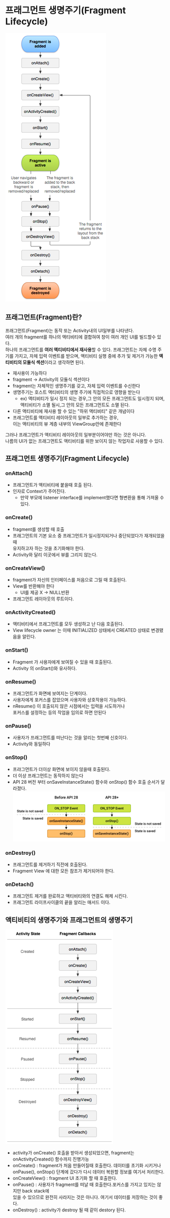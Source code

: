 # 프래그먼트 생명주기(Fragment Lifecycle)
<img src= "img.png"/>

## 프래그먼트(Fragment)란?
프래그먼트(Fragment)는 동작 또는 Activity내의 UI일부를 나타낸다.<br>
여러 개의 fragment를 하나의 액티비티에 결합혀여 창이 여러 개인 UI를 빌드할수 있다.<br>
하나의 프래그먼트를 **여러 액티비티에서 재사용**할 수 있다.
프래그먼트는 자체 수명 주기를 가지고, 자체 입력 이벤트를 받으며,
액티비티 실행 중에 추가 및 제거가 가능한 **액티비티의 모듈식 섹션**이라고 생각하면 된다.

- 재사용이 가능하다
- fragment -> Activity의 모듈식 섹션이다
- fragment는 자체적인 생명주기를 갖고, 자체 입력 이벤트를 수신한다
- 생명주기는 호스트 액티비티의 생명 주기에 직접적으로 영향을 받는다
  - ex) 액티비티가 일시 정지 되는 경우,그 안의 모든 프래그먼트도 일시정지 되며,<br>
        액티비티가 소멸 될시,그 안의 모든 프래그먼트도 소멸 된다.
- 다른 액티비티에 재사용 할 수 있는 "하위 액티비티" 같은 개념이다
- 프래그먼트를 액티비티 레이아웃의 일부로 추가하는 경우, <br>
  이는 액티비티의 뷰 계층 내부의 ViewGroup안에 존재한다

그러나 프래그먼트가 액티비티 레이아웃의 일부분이어야만 하는 것은 아니다. <br>
나름의 UI가 없는 프래그먼트도 액티비티를 위한 보이지 않는 작업자로 사용할 수 있다.

## 프래그먼트 생명주기(Fragment Lifecycle)
### onAttach()

- 프래그먼트가 액티비티에 붙을때 호출 된다.
- 인자로 Context가 주어진다.
  -  만약 부모에 listener interface를 implement했다면 형변환을 통해 가져올 수 있다.

### onCreate()

- fragment를 생성할 때 호출
- 프래그먼트의 기본 요소 중 프래그먼트가 일시정지되거나 중단되었다가 재개되었을 때 <br>
유지하고자 하는 것을 초기화해야 한다.
- Activity와 달리 이곳에서 뷰를 그리지 않는다.

### onCreateView()

- fragment가 자신의 인터페이스를 처음으로 그릴 때 호출된다.
- View를 반환해야 한다
  - UI를 제공 X -> NULL반환
- 프래그먼트 레이아웃의 루트이다.

### onActivityCreated()

- 액티비티에서 프래그먼트를 모두 생성하고 난 다음 호출된다.
- View lifecycle owner 는 이때 INITIALIZED 상태에서 CREATED 상태로 변경됐음을 알린다.

### onStart()

- Fragment 가 사용자에게 보여질 수 있을 때 호출된다.
-  Activity 의 onStart()와 유사하다.

### onResume()

- 프래그먼트가 화면에 보여지는 단계이다.
- 사용자에게 포커스를 잡았으며 사용자와 상호작용이 가능하다.
- nResume() 이 호출되지 않은 시점에서는 입력을 시도하거나 <br>
포커스를 설정하는 등의 작업을 임의로 하면 안된다

### onPause()

- 사용자가 프래그먼트를 떠난다는 것을 알리는 첫번째 신호이다.
- Activity와 동일하다

### onStop()

- 프랴그먼트가 더이상 화면에 보이지 않을때 호출된다.
- 더 이상 프래그먼트는 동작하지 않는다
- API 28 버전 부터 onSaveInstanceState() 함수와 onStop() 함수 호출 순서가 달라졌다.<br>
![img_2.png](img_2.png)

### onDestroy()

- 프래그먼트를 제거하기 직전에 호출된다.
- Fragment View 에 대한 모든 참조가 제거되어야 한다.

### onDetach()

- 프래그먼트 제거를 완료하고 액티비티와의 연결도 해제 시킨다.
- 프래그먼트 라이프사이클의 끝을 알리는 매서드 이다.

## 액티비티의 생명주기와 프래그먼트의 생명주기
<img src= "img_1.png"/>

- activity가 onCreate() 호출을 받아서 생성되었으면, fragment는 onActivityCreated() 함수까지 진행가능
- onCreate() : fragment가 처음 만들어질때 호출한다. 데이터를 초기화 시키거나 <br>
  onPause(), onStop() 단계에 갔다가 다시 데이터 복원할 정보를 여기서 처리한다.
- onCreateView() : fragment UI 초기화 할 때 호출한다.
- onPause() : 사용자가 fragment를 떠날 때 호출한다.포커스를 가지고 있지는 않지만 back stack에<br>
   있을 수 있으므로  완전히 사라지는 것은 아니다. 여기서 데이터를 저장하는 것이 좋다.
- onDestroy() : activity가 destroy 될 때 같이 destory 된다.


